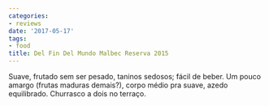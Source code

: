 ```yaml
---
categories:
- reviews
date: '2017-05-17'
tags:
- food
title: Del Fin Del Mundo Malbec Reserva 2015
---
```


Suave, frutado sem ser pesado, taninos sedosos; fácil de beber. Um pouco amargo (frutas maduras demais?), corpo médio pra suave, azedo equilibrado. Churrasco a dois no terraço.